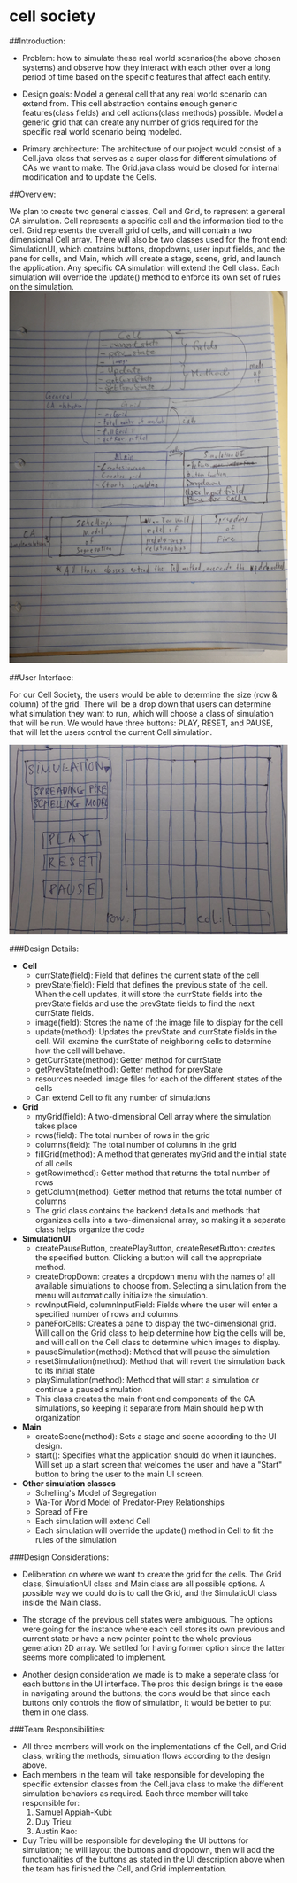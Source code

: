 cell society
====

##Introduction:

* Problem: how to simulate these real world scenarios(the above chosen systems) 
and observe how they interact with each other over a long period of time based 
on the specific features that affect each entity. 

* Design goals: Model a general cell that any real world scenario can extend from. 
This cell abstraction contains enough generic features(class fields) and cell 
actions(class methods) possible. Model a generic grid that can create any number of 
grids required for the specific real world scenario being modeled.

* Primary architecture: The architecture of our project would consist of a Cell.java 
class that serves as a super class for different simulations of CAs we want to make. 
The Grid.java class would be closed for internal modification and to update the Cells. 
 
 
##Overview:

We plan to create two general classes, Cell and Grid, to represent a general CA simulation. Cell represents a specific cell and the information tied to the cell. Grid represents the overall grid of cells, and will contain a two dimensional Cell array. There will also be two classes used for the front end: SimulationUI, which contains buttons, dropdowns, user input fields, and the pane for cells, and Main, which will create a stage, scene, grid, and launch the application. Any specific CA simulation will extend the Cell class. Each simulation will override the update() method to enforce its own set of rules on the simulation.
![Overall Class Design](Overall_Design.JPG "Current Design")

##User Interface:

For our Cell Society, the users would be able to determine the size (row & column) of 
the grid. There will be a drop down that users can determine what simulation they want 
to run, which will choose a class of simulation that will be run. We would have three 
buttons: PLAY, RESET, and PAUSE, that will let the users control the current Cell simulation. 

![UI sketch design](UI_Design.png "An alternate design")

###Design Details:

* **Cell**
    * currState(field): Field that defines the current state of the cell
    * prevState(field): Field that defines the previous state of the cell. When the cell updates, it will store the currState fields into the prevState fields and use the prevState fields to find the next currState fields.
    * image(field): Stores the name of the image file to display for the cell
    * update(method): Updates the prevState and currState fields in the cell. Will examine the currState of neighboring cells to determine how the cell will behave.
    * getCurrState(method): Getter method for currState
    * getPrevState(method): Getter method for prevState
    * resources needed: image files for each of the different states of the cells
    * Can extend Cell to fit any number of simulations
* **Grid**
    * myGrid(field): A two-dimensional Cell array where the simulation takes place
    * rows(field): The total number of rows in the grid
    * columns(field): The total number of columns in the grid
    * fillGrid(method): A method that generates myGrid and the initial state of all cells
    * getRow(method): Getter method that returns the total number of rows
    * getColumn(method): Getter method that returns the total number of columns
    * The grid class contains the backend details and methods that organizes cells into a two-dimensional array, so making it a separate class helps organize the code
* **SimulationUI**
    * createPauseButton, createPlayButton, createResetButton: creates the specified button. Clicking a button will call the appropriate method.
    * createDropDown: creates a dropdown menu with the names of all available simulations to choose from. Selecting a simulation from the menu will automatically initialize the simulation.
    * rowInputField, columnInputField: Fields where the user will enter a specified number of rows and columns.
    * paneForCells: Creates a pane to display the two-dimensional grid. Will call on the Grid class to help determine how big the cells will be, and will call on the Cell class to determine which images to display.
    * pauseSimulation(method): Method that will pause the simulation
    * resetSimulation(method): Method that will revert the simulation back to its initial state
    * playSimulation(method): Method that will start a simulation or continue a paused simulation
    * This class creates the main front end components of the CA simulations, so keeping it separate from Main should help with organization
* **Main**
    * createScene(method): Sets a stage and scene according to the UI design.
    * start(): Specifies what the application should do when it launches. Will set up a start screen that welcomes the user and have a "Start" button to bring the user to the main UI screen.
* **Other simulation classes**
    * Schelling's Model of Segregation
    * Wa-Tor World Model of Predator-Prey Relationships
    * Spread of Fire
    * Each simulation will extend Cell
    * Each simulation will override the update() method in Cell to fit the rules of the simulation

###Design Considerations:
* Deliberation on where we want to create the grid for the cells. 
The Grid class, SimulationUI class and Main class are all possible options. 
A possible way we could do is to call the Grid, and the SimulatioUI class inside the Main class.

* The storage of the previous cell states were ambiguous. The options were going for the instance 
where each cell stores its own previous and current state or have a new pointer point to the whole 
previous generation 2D array. We settled for having former option since the latter seems more 
complicated to implement. 

* Another design consideration we made is to make a seperate class for each buttons in the UI interface. 
The pros this design brings is the ease in navigating around the buttons; the cons would be that since 
each buttons only controls the flow of simulation, it would be better to put them in one class.

###Team Responsibilities:
* All three members will work on the implementations of the Cell, and Grid class, 
writing the methods, simulation flows according to the design above.
* Each members in the team will take responsible for developing the specific extension
classes from the Cell.java class to make the different simulation behaviors as 
required. Each three member will take responsible for:
  1. Samuel Appiah-Kubi:
  2. Duy Trieu:
  3. Austin Kao: 
* Duy Trieu will be responsible for developing the UI buttons for simulation; he will
layout the buttons and dropdown, then will add the functionalities of the buttons as 
stated in the UI description above when the team has finished the Cell, and Grid
implementation.
   